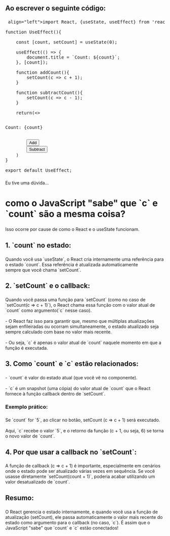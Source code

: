 <h2 align="left">Ao escrever o seguinte código:</h2>

###

<pre> align="left">import React, {useState, useEffect} from 'react';<br><br>function UseEffect(){<br><br>    const [count, setCount] = useState(0);<br><br>    useEffect(() => {<br>        document.title = `Count: ${count}`;<br>    }, [count]);<br><br>    function addCount(){<br>        setCount(c => c + 1);<br>    }<br><br>    function subtractCount(){<br>        setCount(c => c - 1);<br>    }<br><br>    return(<><br>        <p>Count: {count}</p><br>        <button onClick={addCount}>Add</button><br>        <button onClick={subtractCount}>Subtract</button><br>    </>)<br>}<br><br>export default UseEffect;</pre>

###

<p align="left">Eu tive uma dúvida...</p>

###

<h1 align="left">como o JavaScript "sabe" que `c` e `count` são a mesma coisa?</h1>

###

<p align="left">Isso ocorre por cause de como o React e o useState funcionam.</p>

###

<h2 align="left">1. `count` no estado:</h2>

###

<p align="left">Quando você usa `useState`, o React cria internamente uma referência para o estado `count`. Essa referência é atualizada automaticamente<br>    sempre que você chama `setCount`.</p>

###

<h2 align="left">2. `setCount` e o callback:</h2>

###

<p align="left">Quando você passa uma função para `setCount` (como no caso de `setCount(c => c + 1)`), o React chama essa função com o valor atual de `count` como argumento(`c` nesse caso).<br><br>- O React faz isso para garantir que, mesmo que múltiplas atualizações   sejam enfileiradas ou ocorram simultaneamente, o estado atualizado seja sempre calculado com base no valor mais recente.<br>    <br>- Ou seja, `c` é apenas o valor atual de `count` naquele momento em que  a função é executada.</p>

###

<h2 align="left">3. Como `count` e `c` estão relacionados:</h2>

###

<p align="left">- `count` é valor do estado atual (que você vê no componente).<br><br>- `c` é um snapshot (uma cópia) do valor atual de `count` que o React   fornece à função callback dentro de `setCount`.</p>

###

<h3 align="left">Exemplo prático:</h3>

###

<p align="left">Se `count` for `5`, ao clicar no botão, setCount (c => c + 1) será executado.<br> <br>Aqui, `c` recebe o valor `5`, e o retorno da função (c + 1, ou seja, 6) se torna o novo valor de `count`.</p>

###

<h2 align="left">4. Por que usar a callback no `setCount`:</h2>

###

<p align="left">A função de callback (c => c + 1) é importante, especialmente em cenários onde o estado pode ser atualizado várias vezes em sequência. Se você usasse diretamente `setCount(count + 1)`, poderia acabar utilizando um valor desatualizado de `count`.</p>

###

<h2 align="left">Resumo:</h2>

###

<p align="left">O React gerencia o estado internamente, e quando você usa a função de atualização (setCount), ele passa automaticamente o valor mais recente do estado como argumento   para o callback (no caso, `c`). É assim que o JavaScript "sabe" que `count` e `c` estão conectados!</p>

###
